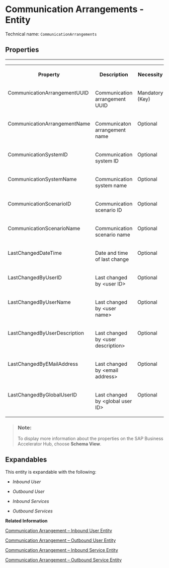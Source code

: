 <!-- loio26253af87e344acca431f05bdc2edc57 -->

# Communication Arrangements - Entity





Technical name: `CommunicationArrangements` 



<a name="loio26253af87e344acca431f05bdc2edc57__CommunicationArrangementEntity"/>

## Properties

****


<table>
<tr>
<th valign="top">

Property

</th>
<th valign="top">

Description

</th>
<th valign="top">

Necessity

</th>
</tr>
<tr>
<td valign="top">

CommunicationArrangementUUID

</td>
<td valign="top">

Communication arrangement UUID

</td>
<td valign="top">

Mandatory \(Key\)

</td>
</tr>
<tr>
<td valign="top">

CommunicationArrangementName

</td>
<td valign="top">

Communicaton arrangement name

</td>
<td valign="top">

Optional

</td>
</tr>
<tr>
<td valign="top">

CommunicationSystemID

</td>
<td valign="top">

Communication system ID

</td>
<td valign="top">

Optional

</td>
</tr>
<tr>
<td valign="top">

CommunicationSystemName

</td>
<td valign="top">

Communication system name

</td>
<td valign="top">

Optional

</td>
</tr>
<tr>
<td valign="top">

CommunicationScenarioID

</td>
<td valign="top">

Communication scenario ID

</td>
<td valign="top">

Optional

</td>
</tr>
<tr>
<td valign="top">

CommunicationScenarioName

</td>
<td valign="top">

Communication scenario name

</td>
<td valign="top">

Optional

</td>
</tr>
<tr>
<td valign="top">

LastChangedDateTime

</td>
<td valign="top">

Date and time of last change

</td>
<td valign="top">

Optional

</td>
</tr>
<tr>
<td valign="top">

LastChangedByUserID

</td>
<td valign="top">

Last changed by <user ID\>

</td>
<td valign="top">

Optional

</td>
</tr>
<tr>
<td valign="top">

LastChangedByUserName

</td>
<td valign="top">

Last changed by <user name\>

</td>
<td valign="top">

Optional

</td>
</tr>
<tr>
<td valign="top">

LastChangedByUserDescription

</td>
<td valign="top">

Last changed by <user description\>

</td>
<td valign="top">

Optional

</td>
</tr>
<tr>
<td valign="top">

LastChangedByEMailAddress

</td>
<td valign="top">

Last changed by <email address\>

</td>
<td valign="top">

Optional

</td>
</tr>
<tr>
<td valign="top">

LastChangedByGlobalUserID

</td>
<td valign="top">

Last changed by <global user ID\>

</td>
<td valign="top">

Optional

</td>
</tr>
</table>

> ### Note:  
> To display more information about the properties on the SAP Business Accelerator Hub, choose **Schema View**.



<a name="loio26253af87e344acca431f05bdc2edc57__section_rsk_wzc_gyb"/>

## Expandables

This entity is expandable with the following:

-   *Inbound User*

-   *Outbound User*

-   *Inbound Services*

-   *Outbound Services*


**Related Information**  


[Communication Arrangement – Inbound User Entity](communication-arrangement-inbound-user-entity-3bf0406.md)

[Communication Arrangement – Outbound User Entity](communication-arrangement-outbound-user-entity-88bd0c6.md)

[Communication Arrangement – Inbound Service Entity](communication-arrangement-inbound-service-entity-0874f2a.md)

[Communication Arrangement – Outbound Service Entity](communication-arrangement-outbound-service-entity-df326ea.md)

